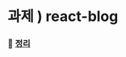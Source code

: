 <h1> 과제 ) react-blog  </h1>

### 📝 [정리](https://stormy-lunaria-fcf.notion.site/2-react-_blog-ad0b2fe7215b449e868c4251d56e91f0)
